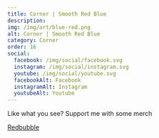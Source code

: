 ```yaml
---
title: Corner | Smooth Red Blue
description: 
img: /img/art/blue-red.png
alt: Corner | Smooth Red Blue
category: Corner
order: 16
social:
  facebook: /img/social/facebook.svg
  instagram: /img/social/instagram.svg
  youtube: /img/social/youtube.svg
  facebookAlt: Facebook
  instagramAlt: Instagram
  youtubeAlt: Youtube
---
```

Like what you see? Support me with some merch

<a href='https://www.redbubble.com/shop/ap/102789620' class="btn btn-primary store-link">
Redbubble
</a>